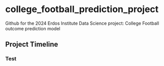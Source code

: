 # college_football_prediction_project
Github for the 2024 Erdos Institute Data Science project: College Football outcome prediction model


## Project Timeline
### Test
